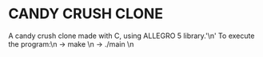 # CANDY CRUSH CLONE
A candy crush clone made with C, using ALLEGRO 5 library.'\n'
To execute the program:\n
-> make \n
-> ./main \n
